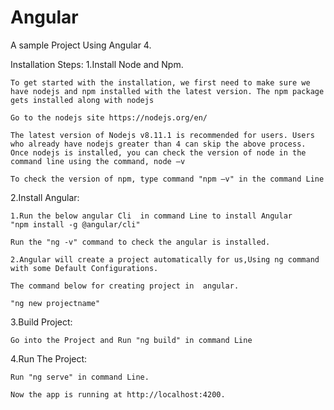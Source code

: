# Angular

A sample Project Using Angular 4.

Installation Steps:
1.Install Node and Npm.

    To get started with the installation, we first need to make sure we have nodejs and npm installed with the latest version. The npm package gets installed along with nodejs

    Go to the nodejs site https://nodejs.org/en/

    The latest version of Nodejs v8.11.1 is recommended for users. Users who already have nodejs greater than 4 can skip the above process. Once nodejs is installed, you can check the version of node in the command line using the command, node –v

    To check the version of npm, type command "npm –v" in the command Line
2.Install Angular:

    1.Run the below angular Cli  in command Line to install Angular
    "npm install -g @angular/cli"

    Run the "ng -v" command to check the angular is installed.

    2.Angular will create a project automatically for us,Using ng command with some Default Configurations.

    The command below for creating project in  angular.

    "ng new projectname"

3.Build Project:

    Go into the Project and Run "ng build" in command Line

4.Run The Project:

    Run "ng serve" in command Line.

    Now the app is running at http://localhost:4200.
